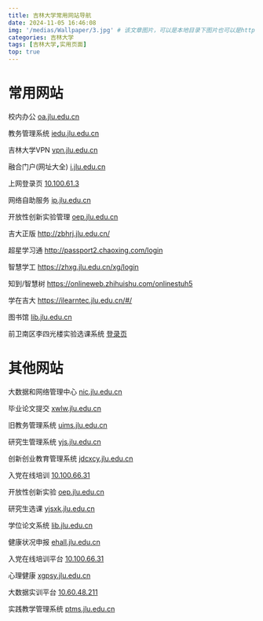```yaml
---
title: 吉林大学常用网站导航
date: 2024-11-05 16:46:08
img: '/medias/Wallpaper/3.jpg' # 该文章图片，可以是本地目录下图片也可以是http://xxx图片
categories: 吉林大学
tags: [吉林大学,实用页面]
top: true
---
```


# 常用网站

校内办公 [oa.jlu.edu.cn](http://oa.jlu.edu.cn/)

教务管理系统 [iedu.jlu.edu.cn](https://iedu.jlu.edu.cn/)

吉林大学VPN [vpn.jlu.edu.cn](https://vpn.jlu.edu.cn/)

融合门户(网址大全) [i.jlu.edu.cn](http://i.jlu.edu.cn/)

上网登录页 [10.100.61.3](http://10.100.61.3/)

网络自助服务 [ip.jlu.edu.cn](http://ip.jlu.edu.cn/)

开放性创新实验管理 [oep.jlu.edu.cn](http://oep.jlu.edu.cn/)

吉大正版 http://zbhrj.jlu.edu.cn/

超星学习通 http://passport2.chaoxing.com/login

智慧学工 https://zhxg.jlu.edu.cn/xg/login

知到/智慧树 https://onlineweb.zhihuishu.com/onlinestuh5

学在吉大 https://ilearntec.jlu.edu.cn/#/

图书馆 [lib.jlu.edu.cn](http://lib.jlu.edu.cn/)

前卫南区李四光楼实验选课系统 [登录页](http://59.72.114.91:8081/selectcur/index.jsp)

# 其他网站

大数据和网络管理中心 [nic.jlu.edu.cn](http://nic.jlu.edu.cn/)

毕业论文提交 [xwlw.jlu.edu.cn](https://xwlw.jlu.edu.cn/)

旧教务管理系统 [uims.jlu.edu.cn](http://uims.jlu.edu.cn/)

研究生管理系统 [yjs.jlu.edu.cn](http://yjs.jlu.edu.cn/)

创新创业教育管理系统 [jdcxcy.jlu.edu.cn](https://jdcxcy.jlu.edu.cn/)

入党在线培训 [10.100.66.31](http://10.100.66.31/)

开放性创新实验 [oep.jlu.edu.cn](http://oep.jlu.edu.cn/)

研究生选课 [yjsxk.jlu.edu.cn](http://yjsxk.jlu.edu.cn/)

学位论文系统 [lib.jlu.edu.cn](http://lib.jlu.edu.cn/)

健康状况申报 [ehall.jlu.edu.cn](http://ehall.jlu.edu.cn/)

入党在线培训平台 [10.100.66.31](http://10.100.66.31/)

心理健康 [xgpsy.jlu.edu.cn](http://xgpsy.jlu.edu.cn/)

大数据实训平台 [10.60.48.211](http://10.60.48.211/)

实践教学管理系统 [ptms.jlu.edu.cn](http://ptms.jlu.edu.cn/)

